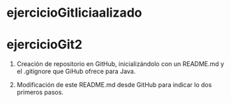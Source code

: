 # ejercicioGitIiciaalizado
# ejercicioGit2

1. Creación de repositorio en GitHub, inicializándolo con un README.md y el .gitignore que GiHub ofrece para Java.

2. Modificación de este README.md desde GitHub para indicar lo dos primeros pasos.
